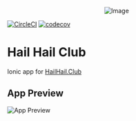 <p align="center">
    <img src="https://www.hailhail.club/wp-content/uploads/2017/02/hail-hail-club@2.png" alt="Image" />
</p>

[![CircleCI](https://circleci.com/gh/rorystandley/hail-hail-mobile.svg?style=shield)](https://circleci.com/gh/rorystandley/hail-hail-mobile)
[![codecov](https://codecov.io/gh/rorystandley/hail-hail-mobile/branch/develop/graph/badge.svg)](https://codecov.io/gh/rorystandley/hail-hail-mobile)

# Hail Hail Club
Ionic app for [HailHail.Club](https://hailhail.club)

## App Preview
![App Preview](https://github.com/rorystandley/hail-hail-mobile/blob/develop/resources/appstore-submission/gifs/app-preview.gif)